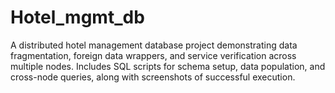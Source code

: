 # Hotel_mgmt_db
A distributed hotel management database project demonstrating data fragmentation, foreign data wrappers, and service verification across multiple nodes. Includes SQL scripts for schema setup, data population, and cross-node queries, along with screenshots of successful execution.
